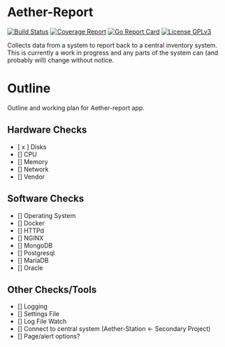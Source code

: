 Aether-Report
=============
[![Build Status](https://gitlab.com/anthony.j.martin/aether-report/badges/master/build.svg)](https://gitlab.com/anthony.j.martin/aether-report/commits/master) [![Coverage Report](https://gitlab.com/anthony.j.martin/aether-report/badges/master/coverage.svg)](https://gitlab.com/anthony.j.martin/aether-report/commits/master) [![Go Report Card](https://goreportcard.com/badge/gitlab.com/anthony.j.martin/aether-report)](https://goreportcard.com/report/gitlab.com/anthony.j.martin/aether-report) [![License GPLv3](https://img.shields.io/badge/License-GPLv3-brightgreen.svg)](https://img.shields.io/badge/License-GPLv3-brightgreen.svg)

Collects data from a system to report back to a central inventory system.
This is currently a work in progress and any parts of the system can (and probably will) change without notice.

Outline
=======

Outline and working plan for Aether-report app.

Hardware Checks
---------------
- [ x ] Disks
- [] CPU
- [] Memory
- [] Network
- [] Vendor

Software Checks
---------------
- [] Operating System
- [] Docker
- [] HTTPd
- [] NGINX
- [] MongoDB
- [] Postgresql
- [] MariaDB
- [] Oracle

Other Checks/Tools
------------------
- [] Logging
- [] Settings File
- [] Log File Watch
- [] Connect to central system (Aether-Station <- Secondary Project)
- [] Page/alert options?

